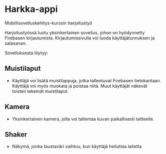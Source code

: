 # Harkka-appi

Mobiilisovelluskehitys-kurssin harjoitustyö

Harjoitustyössä luotu yksinkertainen sovellus, johon on hyödynnetty Firebasen kirjautumista.
Kirjautumissivulla voi luoda käyttäjätunnuksen ja salasanan.

Sovelluksesta löytyy:

## Muistilaput
  - Käyttäjä voi lisätä muistilappuja, jotka tallentuvat Firebasen tietokantaan. Käyttäjä voi myös muokata ja poistaa niitä. Muut käyttäjät näkevät toisten tekemät muistilaput. 

## Kamera
  - Yksinkertainen kamera, jolla voi tallentaa kuvan paikallisesti laitteelle.
    
## Shaker
  - Näkymä, jonka taustaväri vaihtuu, kun käyttäjä heiluttaa laitetta
